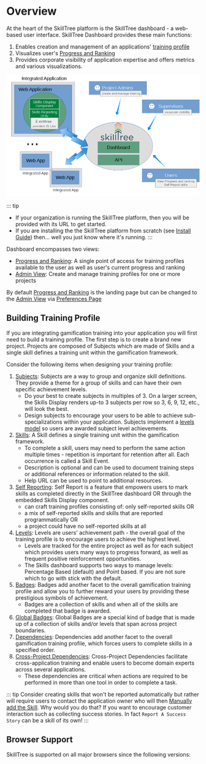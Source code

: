 # Overview

At the heart of the SkillTree platform is the SkillTree dashboard - a web-based user interface. 
SkillTree Dashboard provides these main functions: 
1. Enables creation and management of an applications' [training profile](/dashboard/user-guide/#building-training-profile)
1. Visualizes user's [Progress and Ranking](/dashboard/user-guide/progress-and-ranking.html)
1. Provides corporate visibility of application expertise and offers metrics and various visualizations.  

![Skills Platform Overview Image](../../overview/diagrams/SkillTreePlatformOverview.png)

::: tip
- If your organization is running the SkillTree platform, then you will be provided with its URL to get started. 
- If you are installing the the SkillTree platform from scratch (see [Install Guide](/dashboard/install-guide/)) then... well you just know where it's running. 
:::

Dashboard encompasses two views: 

- [Progress and Ranking](/dashboard/user-guide/progress-and-ranking.html): A single point of access for training profiles available to the user as well as user's current progress and ranking
- [Admin View](/dashboard/user-guide/admin-view.html): Create and manage training profiles for one or more projects

By default [Progress and Ranking](/dashboard/user-guide/progress-and-ranking.html) is the landing page but can be changed to the [Admin View](/dashboard/user-guide/admin-view.html) via [Preferences Page](/dashboard/user-guide/settings.html#preferences)

## Building Training Profile

If you are integrating gamification training into your application you will first need to build a training profile. 
The first step is to create a brand new project. 
Projects are composed of Subjects which are made of Skills and a single skill defines a training unit within the gamification framework. 

Consider the following items when designing your training profile:

1. [Subjects](/dashboard/user-guide/subjects.html): Subjects are a way to group and organize skill definitions. They provide a theme for a group of skills and can have their own specific achievement levels.
   - Do your best to create subjects in multiples of 3. On a larger screen, the Skills Display renders up-to 3 subjects per row so 3, 6, 9, 12, etc., will look the best. 
   - Design subjects to encourage your users to be able to achieve sub-specializations within your application. Subjects implement a [levels model](/dashboard/user-guide/levels.html) so users are awarded subject level achievements.
1. [Skills](/dashboard/user-guide/skills.html): A Skill defines a single training unit within the gamification framework.
   - To complete a skill, users may need to perform the same action multiple times - repetition is important for retention after all. Each occurrence is called a Skill Event.
   - Description is optional and can be used to document training steps or additional references or information related to the skill. 
   - Help URL can be used to point to additional resources.
1. [Self Reporting](/dashboard/user-guide/self-reporting.html): Self Report is a feature that empowers users to mark skills as completed directly in the SkillTree dashboard OR through the embedded Skills Display component.
   - can craft training profiles consisting of: only self-reported skills OR
   - a mix of self-reported skills and skills that are reported programmatically OR
   - a project could have no self-reported skills at all
1. [Levels](/dashboard/user-guide/levels.html): Levels are users' achievement path - the overall goal of the training profile is to encourage users to achieve the highest level. 
   - Levels are tracked for the entire project as well as for each subject which provides users many ways to progress forward, as well as frequent positive reinforcement opportunities.
   - The Skills dashboard supports two ways to manage levels: Percentage Based (default) and Point based. If you are not sure which to go with stick with the default.    
1. [Badges](/dashboard/user-guide/badges.html): Badges add another facet to the overall gamification training profile and allow you to further reward your users by providing these prestigious symbols of achievement. 
   - Badges are a collection of skills and when all of the skills are completed that badge is awarded.
1. [Global Badges](/dashboard/user-guide/badges.html#global-badges): Global Badges are a special kind of badge that is made up of a collection of skills and/or levels that span across project boundaries.
1. [Dependencies](/dashboard/user-guide/dependencies.html): Dependencies add another facet to the overall gamification training profile, which forces users to complete skills in a specified order.
1. [Cross-Project Dependencies](/dashboard/user-guide/dependencies.html#cross-project-dependencies): Cross-Project Dependencies facilitate cross-application training and enable users to become domain experts across several applications. 
   - These dependencies are critical when actions are required to be performed in more than one tool in order to complete a task.

::: tip
Consider creating skills that won't be reported automatically but rather will require users to contact the application owner who will then 
[Manually add the Skill](/dashboard/user-guide/skills.html#manually-add-skill-event). Why would you do that? If you want to encourage
customer interaction such as collecting success stories. In fact ``Report A Success Story`` can be a skill of its own!
:::

## Browser Support

SkillTree is supported on all major browsers since the following versions:

<browser-support />
